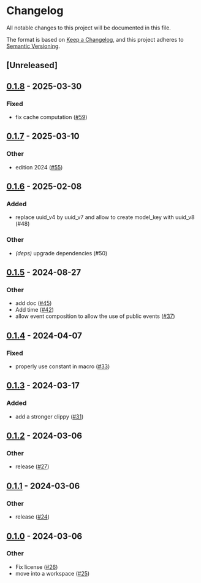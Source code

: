 # Changelog
All notable changes to this project will be documented in this file.

The format is based on [Keep a Changelog](https://keepachangelog.com/en/1.0.0/),
and this project adheres to [Semantic Versioning](https://semver.org/spec/v2.0.0.html).

## [Unreleased]

## [0.1.8](https://github.com/horfimbor/horfimbor-engine/compare/horfimbor-eventsource-derive-v0.1.7...horfimbor-eventsource-derive-v0.1.8) - 2025-03-30

### Fixed

- fix cache computation ([#59](https://github.com/horfimbor/horfimbor-engine/pull/59))

## [0.1.7](https://github.com/horfimbor/horfimbor-engine/compare/horfimbor-eventsource-derive-v0.1.6...horfimbor-eventsource-derive-v0.1.7) - 2025-03-10

### Other

- edition 2024 ([#55](https://github.com/horfimbor/horfimbor-engine/pull/55))

## [0.1.6](https://github.com/horfimbor/horfimbor-engine/compare/horfimbor-eventsource-derive-v0.1.5...horfimbor-eventsource-derive-v0.1.6) - 2025-02-08

### Added

- replace uuid_v4 by uuid_v7 and allow to create model_key with uuid_v8 (#48)

### Other

- *(deps)* upgrade dependencies (#50)

## [0.1.5](https://github.com/horfimbor/horfimbor-engine/compare/horfimbor-eventsource-derive-v0.1.4...horfimbor-eventsource-derive-v0.1.5) - 2024-08-27

### Other
- add doc ([#45](https://github.com/horfimbor/horfimbor-engine/pull/45))
- Add time ([#42](https://github.com/horfimbor/horfimbor-engine/pull/42))
- allow event composition to allow the use of public events ([#37](https://github.com/horfimbor/horfimbor-engine/pull/37))

## [0.1.4](https://github.com/horfimbor/horfimbor-engine/compare/horfimbor-eventsource-derive-v0.1.3...horfimbor-eventsource-derive-v0.1.4) - 2024-04-07

### Fixed
- properly use constant in macro ([#33](https://github.com/horfimbor/horfimbor-engine/pull/33))

## [0.1.3](https://github.com/horfimbor/horfimbor-engine/compare/horfimbor-eventsource-derive-v0.1.2...horfimbor-eventsource-derive-v0.1.3) - 2024-03-17

### Added
- add a stronger clippy ([#31](https://github.com/horfimbor/horfimbor-engine/pull/31))

## [0.1.2](https://github.com/horfimbor/horfimbor-engine/compare/horfimbor-eventsource-derive-v0.1.1...horfimbor-eventsource-derive-v0.1.2) - 2024-03-06

### Other
- release ([#27](https://github.com/horfimbor/horfimbor-engine/pull/27))

## [0.1.1](https://github.com/horfimbor/horfimbor-engine/compare/horfimbor-eventsource-derive-v0.1.0...horfimbor-eventsource-derive-v0.1.1) - 2024-03-06

### Other
- release ([#24](https://github.com/horfimbor/horfimbor-engine/pull/24))

## [0.1.0](https://github.com/horfimbor/horfimbor-engine/releases/tag/horfimbor-eventsource-derive-v0.1.0) - 2024-03-06

### Other
- Fix license ([#26](https://github.com/horfimbor/horfimbor-engine/pull/26))
- move into a workspace ([#25](https://github.com/horfimbor/horfimbor-engine/pull/25))
